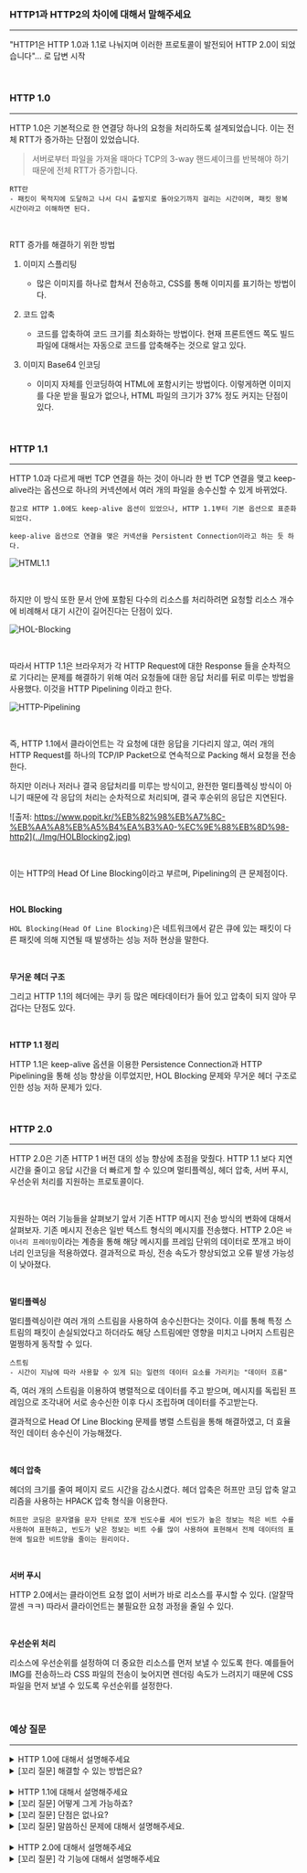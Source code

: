 ### HTTP1과 HTTP2의 차이에 대해서 말해주세요
---
"HTTP1은 HTTP 1.0과 1.1로 나눠지며 이러한 프로토콜이 발전되어 HTTP 2.0이 되었습니다"... 로 답변 시작

<br>

### HTTP 1.0
---
HTTP 1.0은 기본적으로 한 연결당 하나의 요청을 처리하도록 설계되었습니다. 이는 전체 RTT가 증가하는 단점이 있었습니다.

> 서버로부터 파일을 가져올 때마다 TCP의 3-way 핸드셰이크를 반복해야 하기 때문에 전체 RTT가 증가합니다.

```
RTT란
- 패킷이 목적지에 도달하고 나서 다시 출발지로 돌아오기까지 걸리는 시간이며, 패킷 왕복 시간이라고 이해하면 된다.
```

<br>

RTT 증가를 해결하기 위한 방법

1. 이미지 스플리팅
   - 많은 이미지를 하나로 합쳐서 전송하고, CSS를 통해 이미지를 표기하는 방법이다.

2. 코드 압축
   - 코드를 압축하여 코드 크기를 최소화하는 방법이다. 현재 프론트엔드 쪽도 빌드 파일에 대해서는 자동으로 코드를 압축해주는 것으로 알고 있다.

3. 이미지 Base64 인코딩
   - 이미지 자체를 인코딩하여 HTML에 포함시키는 방법이다. 이렇게하면 이미지를 다운 받을 필요가 없으나, HTML 파일의 크기가 37% 정도 커지는 단점이 있다.

<br>

### HTTP 1.1
---
HTTP 1.0과 다르게 매번 TCP 연결을 하는 것이 아니라 한 번 TCP 연결을 맺고 keep-alive라는 옵션으로 하나의 커넥션에서 여러 개의 파일을 송수신할 수 있게 바뀌었다. 
```
참고로 HTTP 1.0에도 keep-alive 옵션이 있었으나, HTTP 1.1부터 기본 옵션으로 표준화 되었다.

keep-alive 옵션으로 연결을 맺은 커넥션을 Persistent Connection이라고 하는 듯 하다.
```

![HTML1.1](./../Img/html1.1.gif)

<br>

하지만 이 방식 또한 문서 안에 포함된 다수의 리소스를 처리하려면 요청할 리소스 개수에 비례해서 대기 시간이 길어진다는 단점이 있다. 

![HOL-Blocking](../Img/HOLBlocking.jpg)

<br>

따라서 HTTP 1.1은 브라우저가 각 HTTP Request에 대한 Response 들을 순차적으로 기다리는 문제를 해결하기 위해 여러 요청들에 대한 응답 처리를 뒤로 미루는 방법을 사용했다. 이것을 HTTP Pipelining 이라고 한다.

![HTTP-Pipelining](../Img/http-pipelining.png)

<br>

즉, HTTP 1.1에서 클라이언트는 각 요청에 대한 응답을 기다리지 않고, 여러 개의 HTTP Request를 하나의 TCP/IP Packet으로 연속적으로 Packing 해서 요청을 전송한다.

하지만 이러나 저러나 결국 응답처리를 미루는 방식이고, 완전한 멀티플렉싱 방식이 아니기 때문에 각 응답의 처리는 순차적으로 처리되며, 결국 후순위의 응답은 지연된다. 

![출저: https://www.popit.kr/%EB%82%98%EB%A7%8C-%EB%AA%A8%EB%A5%B4%EA%B3%A0-%EC%9E%88%EB%8D%98-http2](../Img/HOLBlocking2.jpg)

<br>

이는 HTTP의 Head Of Line Blocking이라고 부르며, Pipelining의 큰 문제점이다.

<br>

**HOL Blocking**

```HOL Blocking(Head Of Line Blocking)```은 네트워크에서 같은 큐에 있는 패킷이 다른 패킷에 의해 지연될 때 발생하는 성능 저하 현상을 말한다. 

<br>

**무거운 헤더 구조**

그리고 HTTP 1.1의 헤더에는 쿠키 등 많은 메타데이터가 들어 있고 압축이 되지 않아 무겁다는 단점도 있다.

<br>

**HTTP 1.1 정리**

HTTP 1.1은 keep-alive 옵션을 이용한 Persistence Connection과 HTTP Pipelining을 통해 성능 향상을 이루었지만, HOL Blocking 문제와 무거운 헤더 구조로 인한 성능 저하 문제가 있다.

<br>

### HTTP 2.0
---
HTTP 2.0은 기존 HTTP 1 버전 대의 성능 향상에 초점을 맞췄다. HTTP 1.1 보다 지연 시간을 줄이고 응답 시간을 더 빠르게 할 수 있으며 멀티플렉싱, 헤더 압축, 서버 푸시, 우선순위 처리를 지원하는 프로토콜이다.

<br>

지원하는 여러 기능들을 살펴보기 앞서 기존 HTTP 메시지 전송 방식의 변화에 대해서 살펴보자. 기존 메시지 전송은 일반 텍스트 형식의 메시지를 전송했다. HTTP 2.0은 ```바이너리 프레이밍```이라는 계층을 통해 해당 메시지를 프레임 단위의 데이터로 쪼개고 바이너리 인코딩을 적용하였다. 결과적으로 파싱, 전송 속도가 향상되었고 오류 발생 가능성이 낮아졌다. 

<br>

**멀티플렉싱**

멀티플렉싱이란 여러 개의 스트림을 사용하여 송수신한다는 것이다. 이를 통해 특정 스트림의 패킷이 손실되었다고 하더라도 해당 스트림에만 영향을 미치고 나머지 스트림은 멀쩡하게 동작할 수 있다.

```
스트림
- 시간이 지남에 따라 사용할 수 있게 되는 일련의 데이터 요소를 가리키는 "데이터 흐름"
```

즉, 여러 개의 스트림을 이용하여 병렬적으로 데이터를 주고 받으며, 메시지를 독립된 프레임으로 조각내어 서로 송수신한 이후 다시 조립하며 데이터를 주고받는다.

결과적으로 Head Of Line Blocking 문제를 병렬 스트림을 통해 해결하였고, 더 효율적인 데이터 송수신이 가능해졌다. 

<br>

**헤더 압축**

헤더의 크기를 줄여 페이지 로드 시간을 감소시켰다. 헤더 압축은 허프만 코딩 압축 알고리즘을 사용하는 HPACK 압축 형식을 이용한다.

```
허프만 코딩은 문자열을 문자 단위로 쪼개 빈도수를 세어 빈도가 높은 정보는 적은 비트 수를 사용하여 표현하고, 빈도가 낮은 정보는 비트 수를 많이 사용하여 표현해서 전체 데이터의 표현에 필요한 비트양을 줄이는 원리이다.
```

<br>

**서버 푸시**

HTTP 2.0에서는 클라이언트 요청 없이 서버가 바로 리소스를 푸시할 수 있다. (알잘딱깔센 ㅋㅋ) 따라서 클라이언트는 불필요한 요청 과정을 줄일 수 있다. 

<br>

**우선순위 처리**

리소스에 우선순위를 설정하여 더 중요한 리소스를 먼저 보낼 수 있도록 한다. 예를들어 IMG를 전송하느라 CSS 파일의 전송이 늦어지면 렌더링 속도가 느려지기 때문에 CSS 파일을 먼저 보낼 수 있도록 우선순위를 설정한다.

<br>

### 예상 질문
---

<details>
<summary>HTTP 1.0에 대해서 설명해주세요</summary>
<div markdown="1">

- HTTP 1.0은 한 연결당 하나의 요청을 처리하도록 설계되어 있는 프로토콜입니다. 매번 TCP/IP 연결을 맺기 때문에 전체 RTT가 증가한다는 단점이 있습니다.

</div>
</details>

<details>
<summary>[꼬리 질문] 해결할 수 있는 방법은요?</summary>
<div markdown="1">

- 해결 방법으로는 이미지 스플리팅, 코드 압축, 이미지 Base64 인코딩 방식이 있습니다. 이미지 스플리팅은 여러 이미지를 하나로 압축해서 사용하는 방법입니다. 코드 압축은 불필요한 코드 공백과 줄바꿈을 제거하는 방법입니다. 이미지 Base64 인코딩 방식은 이미지를 Base64로 인코딩하여 HTML에 이미지를 주입하는 방법입니다.

</div>
</details>

<br>

<details>
<summary>HTTP 1.1에 대해서 설명해주세요</summary>
<div markdown="1">

- HTTP 1.1은 HTTP 1.0과 다르게 하나의 커넥션으로 여러 개의 파일을 송수신할 수 있습니다.

</div>
</details>

<details>
<summary>[꼬리 질문] 어떻게 그게 가능하죠?</summary>
<div markdown="1">

- TCP의 keep-alive 옵션을 이용해서 커넥션을 계속 유지시키기 때문입니다.

</div>
</details>

<details>
<summary>[꼬리 질문] 단점은 없나요?</summary>
<div markdown="1">

- HTTP 1.1은 HTTP Pipelining을 이용하는데, HOL Blocking 문제가 발생한다는 단점이 있습니다.

</div>
</details>

<details>
<summary>[꼬리 질문] 말씀하신 문제에 대해서 설명해주세요.</summary>
<div markdown="1">

- HOL Blocking은 Head Of Line Blocking이라고 하며, 네트워크에서 같은 큐에 있는 패킷이 다른 패킷에 의해 지연될 때 발생하는 성능 저하 현상을 말합니다.

</div>
</details>

<br>

<details>
<summary>HTTP 2.0에 대해서 설명해주세요</summary>
<div markdown="1">

- HTTP 2.0은 HTTP 1의 성능을 개선한 프로토콜입니다. 멀티플렉싱, 헤더 압축, 서버 푸시, 우선순위 처리를 지원합니다.

</div>
</details>

<details>
<summary>[꼬리 질문] 각 기능에 대해서 설명해주세요</summary>
<div markdown="1">

- 본문 참조

</div>
</details>
